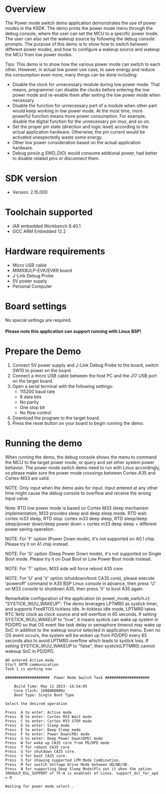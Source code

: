 Overview
========
The Power mode switch demo application demonstrates the use of power modes in the KSDK. The demo prints the power mode menu
through the debug console, where the user can set the MCU to a specific power mode. The user can also set the wakeup
source by following the debug console prompts. The purpose of this demo is to show how to switch between different power
 modes, and how to configure a wakeup source and wakeup the MCU from low power modes.

 Tips:
 This demo is to show how the various power mode can switch to each other. However, in actual low power use case, to save energy and reduce the consumption even more, many things can be done including:
 - Disable the clock for unnecessary module during low power mode. That means, programmer can disable the clocks before entering the low power mode and re-enable them after exiting the low power mode when necessary.
 - Disable the function for unnecessary part of a module when other part would keep working in low power mode. At the most time, more powerful function means more power consumption. For example, disable the digital function for the unnecessary pin mux, and so on.
 - Set the proper pin state (direction and logic level) according to the actual application hardware. Otherwise, the pin current would be activated unexpectedly waste some energy.
 - Other low power consideration based on the actual application hardware.
 - Debug pins(e.g SWD_DIO) would consume addtional power, had better to disable related pins or disconnect them. 


SDK version
===========
- Version: 2.15.000

Toolchain supported
===================
- IAR embedded Workbench  9.40.1
- GCC ARM Embedded  12.2

Hardware requirements
=====================
- Micro USB cable
- MIMX8ULP-EVK/EVK9 board
- J-Link Debug Probe
- 5V power supply
- Personal Computer

Board settings
==============
No special settings are required.

#### Please note this application can support running with Linux BSP! ####

Prepare the Demo
================
1.  Connect 5V power supply and J-Link Debug Probe to the board, switch SW10 to power on the board.
2.  Connect a micro USB cable between the host PC and the J17 USB port on the target board.
3.  Open a serial terminal with the following settings:
    - 115200 baud rate
    - 8 data bits
    - No parity
    - One stop bit
    - No flow control
4.  Download the program to the target board.
5.  Press the reset button on your board to begin running the demo.

Running the demo
================
When running the demo, the debug console shows the menu to command the MCU to the target power mode, or query and set other system power behavior. The power mode switch demo need to run with Linux accordingly, so please make sure the power mode crossings between Cortex-A35 and Cortex-M33 are valid.

NOTE: Only input when the demo asks for input. Input entered at any other time might cause the debug console to overflow and receive the wrong input value.

Note: RTD low power mode is based on Cortex M33 sleep mechanism implementation, M33 provides sleep and deep sleep mode. RTD wait: cortex m33 sleep, RTD stop: cortex m33 deep sleep, RTD sleep/deep sleep/power down/deep power down = cortex m33 deep sleep + different power saving operation.

NOTE: For 'F' option (Power Down mode), it's not supported on A0.1 chip. Please try it on A1 chip instead.

NOTE: For 'G' option (Deep Power Down mode), it's not supported on Single Boot mode. Please try it on Dual Boot or Low Power Boot mode instead.

NOTE: For 'T' option, M33 side will force reboot A35 core.

NOTE: For 'U' and 'V' option (shutdown/boot CA35 core), please execute 'poweroff' command in A35 BSP Linux console in advance, then press 'U' on M33 console to shutdown A35, then press 'V' to boot A35 again.

Remarkable configuration of the application (in power_mode_switch.c):
"SYSTICK_WUU_WAKEUP":
  The demo leverages LPTMR0 as systick timer, and supports FreeRTOS tickless idle. In tickless idle mode, LPTMR0 takes RTC 1kHz clock as clock source and will overflow in 65 seconds. If setting SYSTICK_WUU_WAKEUP to "true", it means systick can wake up system in PD/DPD so that OS event like task delay or semaphore timeout may wake up SoC in addition to the wakeup source selected in application menu. Even no OS event occurs, the system will be woken up from PD/DPD every 65 seconds also to avoid LPTMR0 overflow which leads to systick loss. If setting SYSTICK_WUU_WAKEUP to "false", then systick(LPTMR0) cannot wakeup SoC in PD/DPD.

~~~~~~~~~~~~~~~~~~~~~
AD entered Active mode
Start SRTM communication
Task 1 is working now

####################  Power Mode Switch Task ####################

    Build Time: May 11 2023--16:54:05
    Core Clock: 160000000Hz
    Boot Type: Single Boot Type

Select the desired operation

Press  A to enter: Active mode
Press  B to enter: Cortex M33 Wait mode
Press  C to enter: Cortex M33 STOP mode
Press  D to enter: Sleep mode
Press  E to enter: Deep Sleep mode
Press  F to enter: Power Down(PD) mode
Press  G to enter: Deep Power Down(DPD) mode
Press  W for wake up CA35 core from PD/DPD mode
Press  T for reboot CA35 core
Press  U for shutdown CA35 core.
Press  V for boot CA35 core.
Press  S for showing supported LPM Mode Combination.
Press  M for switch Voltage Drive Mode between OD/ND/UD.
Press  N for supporting Deep Sleep Mode(Pls set it when the option IMX8ULP_DSL_SUPPORT of TF-A is enabled) of Linux. support_dsl_for_apd = 0

Waiting for power mode select..
~~~~~~~~~~~~~~~~~~~~~
